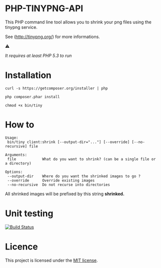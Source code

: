 PHP-TINYPNG-API
===============

This PHP command line tool allows you to shrink your png files using the 
tinypng service.

See (http://tinypng.org/) for more informations.

:warning: 


*It requires at least PHP 5.3 to run*

Installation
============

``` 
curl -s https://getcomposer.org/installer | php

php composer.phar install

chmod +x bin/tiny
``` 

How to
======

``` 
Usage:
 bin/tiny client:shrink [--output-dir="..."] [--override] [--no-recursive] file

Arguments:
 file            What do you want to shrink? (can be a single file or a directory)

Options:
 --output-dir    Where do you want the shrinked images to go ?
 --override      Override existing images
 --no-recursive  Do not recurse into directories

``` 

All shrinked images will be prefixed by this string **shrinked.**

Unit testing
============

[![Build Status](https://secure.travis-ci.org/nlegoff/tiny-client.png?branch=master)](http://travis-ci.org/nlegoff/tiny-client)

Licence
=======

This project is licensed under the [MIT license](http://opensource.org/licenses/MIT).
